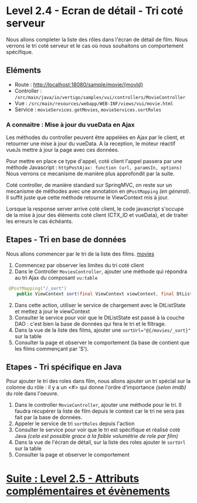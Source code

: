 # Level 2.4 - Ecran de détail - Tri coté serveur 

Nous allons completer la liste des rôles dans l'écran de détail de film.
Nous verrons le tri coté serveur et le cas où nous souhaitons un comportement spécifique.

## Eléments

- Route : [http://localhost:18080/sample/movie/{movId}](http://localhost:18080/sample/movie/3678598)
- Controller : `/src/main/java/io/vertigo/samples/vui/controllers/MovieController`
- Vue : `/src/main/resources/webapp/WEB-INF/views/vui/movie.html`
- Service : `movieServices.getMovies`, `movieServices.sortRoles`

### A connaitre : Mise à jour du vueData en Ajax

Les méthodes du controller peuvent être appelées en Ajax par le client, et retourner une mise à jour du vueData.
A la reception, le moteur réactif vueJs mettre à jour la page avec ces données.

Pour mettre en place ce type d'appel, coté client l'appel passera par une méthode Javascript : `httpPostAjax: function (url, paramsIn, options)`
Nous verrons ce mecanisme de manière plus approfondit par la suite.

Coté controller, de manière standard sur SpringMVC, on reste sur un mecanisme de méthodes avec une annotation en `@PostMapping` *(en géneral)*.
Il suffit juste que cette méthode retourne le ViewContext mis à jour.

Lorsque la response server arrive coté client, le code javascript s'occupe de la mise à jour des éléments coté client (CTX_ID et vueData), et de traiter les erreurs le cas échéants.

## Etapes - Tri en base de données

Nous allons commencer par le tri de la liste des films. [movies](http://localhost:18080/sample/movies/)
1. Commencez par observer les limites du tri coté client
2. Dans le Controller `MoviesController`, ajouter une méthode qui répondra au tri Ajax du composant `vu:table`
```Java
 @PostMapping("/_sort")
	public ViewContext sort(final ViewContext viewContext, final DtListState dtListState) {
```
2. Dans cette action, utiliser le service de chargement avec le DtListState et mettez à jour le viewContext
3. Consulter le service pour voir que le DtListState est passé à la couche DAO : c'est bien la base de données qui fera le tri et le filtrage.
4. Dans la vue de la liste des films, ajouter une `sortUrl="@{/movies/_sort}"` sur la table
5. Consulter la page et observer le comportement (la base de contient que les films commençant par 'S').

## Etapes - Tri spécifique en Java

Pour ajouter le tri des roles dans film, nous allons ajouter un tri spécial sur la colonne du rôle : il y a un <#> qui donne l'ordre d'importance *(selon imdb)* du role dans l'oeuvre.
1. Dans le controller `MovieController`, ajouter une méthode pour le tri. Il faudra récupérer la liste de film depuis le context car le tri ne sera pas fait par la base de données.
2. Appeler le service de tri `sortRoles` depuis l'action
3. Consulter le service pour voir que le tri est spécifique et réalisé coté Java *(cela est possible grace à la faible volumétrie de role par film)*
4. Dans la vue de l'écran de détail, sur la liste des roles ajouter le `sortUrl` sur la table
5. Consulter la page et observer le comportement

# [Suite : Level 2.5 - Attributs complémentaires et évènements](./Level2.5.md)
